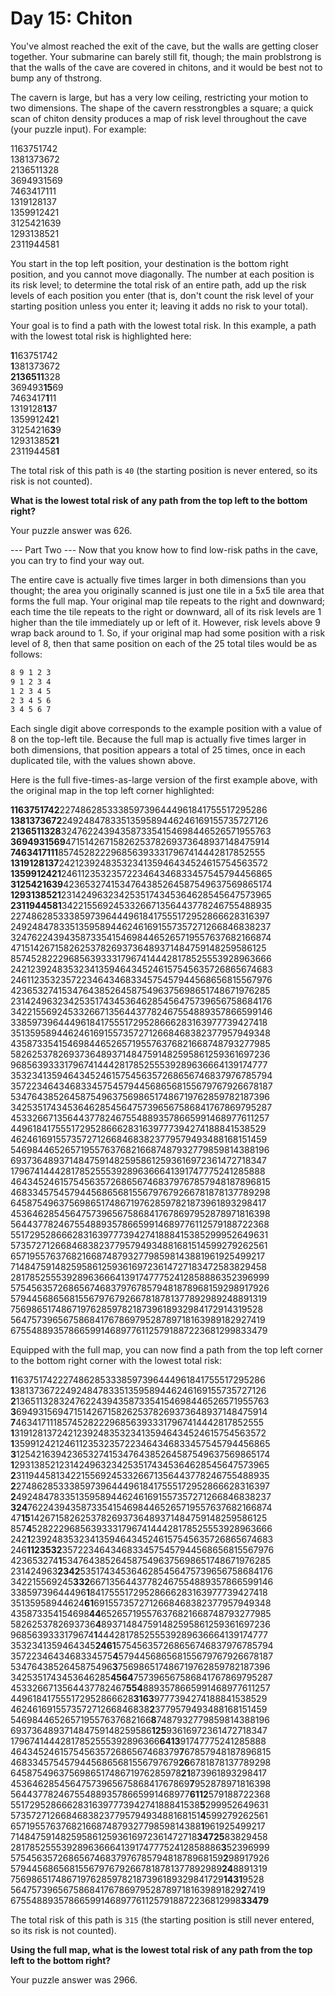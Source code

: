 # Day 15: Chiton

You've almost reached the exit of the cave, but the walls are getting closer together. Your submarine can barely still fit, though; the main problstrong is that the walls of the cave are covered in chitons, and it would be best not to bump any of thstrong.

The cavern is large, but has a very low ceiling, restricting your motion to two dimensions. The shape of the cavern resstrongbles a square; a quick scan of chiton density produces a map of risk level throughout the cave (your puzzle input). For example:


1163751742  
1381373672  
2136511328  
3694931569  
7463417111  
1319128137  
1359912421  
3125421639  
1293138521  
2311944581  

You start in the top left position, your destination is the bottom right position, and you cannot move diagonally. The number at each position is its risk level; to determine the total risk of an entire path, add up the risk levels of each position you enter (that is, don't count the risk level of your starting position unless you enter it; leaving it adds no risk to your total).

Your goal is to find a path with the lowest total risk. In this example, a path with the lowest total risk is highlighted here:

<strong>1</strong>163751742  
<strong>1</strong>381373672  
<strong>2136511</strong>328  
369493<strong>15</strong>69  
7463417<strong>1</strong>11  
1319128<strong>13</strong>7  
13599124<strong>2</strong>1  
31254216<strong>3</strong>9  
12931385<strong>21</strong>  
231194458<strong>1</strong>  

The total risk of this path is `40` (the starting position is never entered, so its risk is not counted).

**What is the lowest total risk of any path from the top left to the bottom right?**

Your puzzle answer was 626.

--- Part Two ---
Now that you know how to find low-risk paths in the cave, you can try to find your way out.

The entire cave is actually five times larger in both dimensions than you thought; the area you originally scanned is just one tile in a 5x5 tile area that forms the full map. Your original map tile repeats to the right and downward; each time the tile repeats to the right or downward, all of its risk levels are 1 higher than the tile immediately up or left of it. However, risk levels above 9 wrap back around to 1. So, if your original map had some position with a risk level of 8, then that same position on each of the 25 total tiles would be as follows:

```bash
8 9 1 2 3
9 1 2 3 4
1 2 3 4 5
2 3 4 5 6
3 4 5 6 7
```

Each single digit above corresponds to the example position with a value of 8 on the top-left tile. Because the full map is actually five times larger in both dimensions, that position appears a total of 25 times, once in each duplicated tile, with the values shown above.

Here is the full five-times-as-large version of the first example above, with the original map in the top left corner highlighted:

<strong>1163751742</strong>2274862853338597396444961841755517295286  
<strong>1381373672</strong>2492484783351359589446246169155735727126  
<strong>2136511328</strong>3247622439435873354154698446526571955763  
<strong>3694931569</strong>4715142671582625378269373648937148475914  
<strong>7463417111</strong>8574528222968563933317967414442817852555  
<strong>1319128137</strong>2421239248353234135946434524615754563572  
<strong>1359912421</strong>2461123532357223464346833457545794456865  
<strong>3125421639</strong>4236532741534764385264587549637569865174  
<strong>1293138521</strong>2314249632342535174345364628545647573965  
<strong>2311944581</strong>3422155692453326671356443778246755488935  
22748628533385973964449618417555172952866628316397  
24924847833513595894462461691557357271266846838237  
32476224394358733541546984465265719557637682166874  
47151426715826253782693736489371484759148259586125  
85745282229685639333179674144428178525553928963666  
24212392483532341359464345246157545635726865674683  
24611235323572234643468334575457944568656815567976  
42365327415347643852645875496375698651748671976285  
23142496323425351743453646285456475739656758684176  
34221556924533266713564437782467554889357866599146  
33859739644496184175551729528666283163977739427418  
35135958944624616915573572712668468382377957949348  
43587335415469844652657195576376821668748793277985  
58262537826937364893714847591482595861259361697236  
96856393331796741444281785255539289636664139174777  
35323413594643452461575456357268656746837976785794  
35722346434683345754579445686568155679767926678187  
53476438526458754963756986517486719762859782187396  
34253517434536462854564757396567586841767869795287  
45332667135644377824675548893578665991468977611257  
44961841755517295286662831639777394274188841538529  
46246169155735727126684683823779579493488168151459  
54698446526571955763768216687487932779859814388196  
69373648937148475914825958612593616972361472718347  
17967414442817852555392896366641391747775241285888  
46434524615754563572686567468379767857948187896815  
46833457545794456865681556797679266781878137789298  
64587549637569865174867197628597821873961893298417  
45364628545647573965675868417678697952878971816398  
56443778246755488935786659914689776112579188722368  
55172952866628316397773942741888415385299952649631  
57357271266846838237795794934881681514599279262561  
65719557637682166874879327798598143881961925499217  
71484759148259586125936169723614727183472583829458  
28178525553928963666413917477752412858886352396999  
57545635726865674683797678579481878968159298917926  
57944568656815567976792667818781377892989248891319  
75698651748671976285978218739618932984172914319528  
56475739656758684176786979528789718163989182927419  
67554889357866599146897761125791887223681299833479  

Equipped with the full map, you can now find a path from the top left corner to the bottom right corner with the lowest total risk:

<strong>1</strong>1637517422274862853338597396444961841755517295286  
<strong>1</strong>3813736722492484783351359589446246169155735727126  
<strong>2</strong>1365113283247622439435873354154698446526571955763  
<strong>3</strong>6949315694715142671582625378269373648937148475914  
<strong>7</strong>4634171118574528222968563933317967414442817852555  
<strong>1</strong>3191281372421239248353234135946434524615754563572  
<strong>1</strong>3599124212461123532357223464346833457545794456865  
<strong>3</strong>1254216394236532741534764385264587549637569865174  
<strong>1</strong>2931385212314249632342535174345364628545647573965  
<strong>2</strong>3119445813422155692453326671356443778246755488935  
<strong>2</strong>2748628533385973964449618417555172952866628316397  
<strong>2</strong>4924847833513595894462461691557357271266846838237  
<strong>324</strong>76224394358733541546984465265719557637682166874  
47<strong>15</strong>1426715826253782693736489371484759148259586125  
857<strong>4</strong>5282229685639333179674144428178525553928963666  
242<strong>1</strong>2392483532341359464345246157545635726865674683  
246<strong>1123532</strong>3572234643468334575457944568656815567976  
423653274<strong>1</strong>5347643852645875496375698651748671976285  
231424963<strong>2342</strong>5351743453646285456475739656758684176  
342215569245<strong>332</strong>66713564437782467554889357866599146  
33859739644496<strong>1</strong>84175551729528666283163977739427418  
35135958944624<strong>61</strong>6915573572712668468382377957949348  
435873354154698<strong>44</strong>652657195576376821668748793277985  
5826253782693736<strong>4</strong>893714847591482595861259361697236  
9685639333179674<strong>1</strong>444281785255539289636664139174777  
3532341359464345<strong>2461</strong>575456357268656746837976785794  
3572234643468334575<strong>4</strong>579445686568155679767926678187  
5347643852645875496<strong>3</strong>756986517486719762859782187396  
3425351743453646285<strong>4564</strong>757396567586841767869795287  
4533266713564437782467<strong>554</strong>8893578665991468977611257  
449618417555172952866628<strong>3163</strong>9777394274188841538529  
462461691557357271266846838<strong>2</strong>3779579493488168151459  
546984465265719557637682166<strong>8</strong>7487932779859814388196  
693736489371484759148259586<strong>125</strong>93616972361472718347  
17967414442817852555392896366<strong>6413</strong>91747775241285888  
46434524615754563572686567468379<strong>7</strong>67857948187896815  
46833457545794456865681556797679<strong>26</strong>6781878137789298  
645875496375698651748671976285978<strong>21</strong>873961893298417  
4536462854564757396567586841767869<strong>7</strong>952878971816398  
5644377824675548893578665991468977<strong>6112</strong>579188722368  
5517295286662831639777394274188841538<strong>5</strong>299952649631  
5735727126684683823779579493488168151<strong>4</strong>599279262561  
6571955763768216687487932779859814388<strong>1</strong>961925499217  
7148475914825958612593616972361472718<strong>34725</strong>83829458  
28178525553928963666413917477752412858886<strong>3</strong>52396999  
57545635726865674683797678579481878968159<strong>2</strong>98917926  
57944568656815567976792667818781377892989<strong>24</strong>8891319  
756986517486719762859782187396189329841729<strong>1431</strong>9528  
564757396567586841767869795287897181639891829<strong>2</strong>7419  
675548893578665991468977611257918872236812998<strong>33479</strong>

The total risk of this path is `315` (the starting position is still never entered, so its risk is not counted).

**Using the full map, what is the lowest total risk of any path from the top left to the bottom right?**

Your puzzle answer was 2966.
